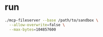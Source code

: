 # run

```bash
./mcp-fileserver --base /path/to/sandbox \
  --allow-overwrite=false \
  --max-bytes=104857600
```
